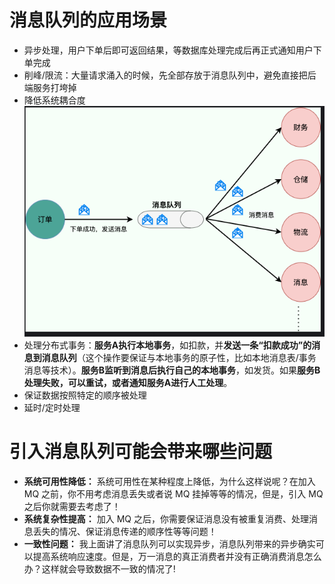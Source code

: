 # 消息队列的应用场景
- 异步处理，用户下单后即可返回结果，等数据库处理完成后再正式通知用户下单完成
- 削峰/限流：大量请求涌入的时候，先全部存放于消息队列中，避免直接把后端服务打垮掉
- 降低系统耦合度![输入图片说明](/imgs/2025-05-29/3wgp7kkU3X501wEY.png)
- 处理分布式事务：**服务A执行本地事务**，如扣款，并**发送一条“扣款成功”的消息到消息队列**（这个操作要保证与本地事务的原子性，比如本地消息表/事务消息等技术）。**服务B监听到消息后执行自己的本地事务**，如发货。如果**服务B处理失败，可以重试，或者通知服务A进行人工处理**。
- 保证数据按照特定的顺序被处理
- 延时/定时处理

# 引入消息队列可能会带来哪些问题
-   **系统可用性降低：** 系统可用性在某种程度上降低，为什么这样说呢？在加入 MQ 之前，你不用考虑消息丢失或者说 MQ 挂掉等等的情况，但是，引入 MQ 之后你就需要去考虑了！
-   **系统复杂性提高：** 加入 MQ 之后，你需要保证消息没有被重复消费、处理消息丢失的情况、保证消息传递的顺序性等等问题！
-   **一致性问题：** 我上面讲了消息队列可以实现异步，消息队列带来的异步确实可以提高系统响应速度。但是，万一消息的真正消费者并没有正确消费消息怎么办？这样就会导致数据不一致的情况了!


<!--stackedit_data:
eyJoaXN0b3J5IjpbLTk2NTE3MTQzMiwxMTI3MTIwNTc4LC0yMD
g4NzQ2NjEyXX0=
-->